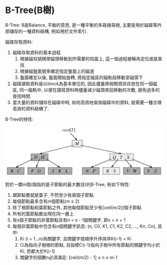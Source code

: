 # B-Tree\(B樹\)

B-Tree: B是Balance, 平衡的意思, 是一種平衡的多路搜尋樹, 主要是用於磁碟等外部儲存的一種資料結構, 例如用於文件索引.

磁碟存取資料:

1. 磁碟存取資料的基本過程
   1. 根據磁柱號碼使磁頭移動到所需要的柱面上, 這一個過程被稱為定位或是查找
   2. 根據磁盤面號來確定指定盤面上的磁道
   3. 盤面確定以後, 盤面開始旋轉, 將指定磁區的磁軌段移動至磁頭下
2. 磁碟讀取資料是以block為基本單位的, 因此儘量將相關資訊存放在同一個磁區, 同一磁軌中, 以便在讀寫資料時儘量減少磁頭來回移動的次數, 避免過多的查找時間.
3. 當大量的資料儲存在磁碟中時, 如何高效地查詢磁碟中的資料, 就需要一種合理高效的資料結構了.

B-Tree的特性:

![](/assets/B-Tree.png)

對於一顆m階\(階指的是子節點的最大數目\)的B-Tree, 有如下特性:

1. 跟節點要就是葉子, 不然至少有兩個子節點
2. 每個節點最多含有m個節點\(m ≥ 2\)
3. 除了根節點和葉節點之外, 其他每個節點至少有\[ceil\(m/2\)\]個子節點
4. 所有的葉節點都出現在同一層上
5. 有s個子節點的非葉節點具有n = s - 1個關鍵字, 即s = n + 1
6. 每個非葉節點中包含有n個關鍵字訊息: \(n, C0, K1, C1, K2, C2, ..., Kn, Cn\), 其中:
   1. Ki \(i = 1...n\)為關鍵字, 且關鍵字按順序升序排序K\(i-1\) &lt; Ki
   2. Ci為指向子樹根的節點, 且指標C\(i-1\)指向子樹中所有節點的關鍵字均小於Ki, 但都大於K\(i-1\)
   3. 關鍵字的個數n必須滿足: \[ceil\(m/2\) - 1\] ≤ n ≤ m-1



